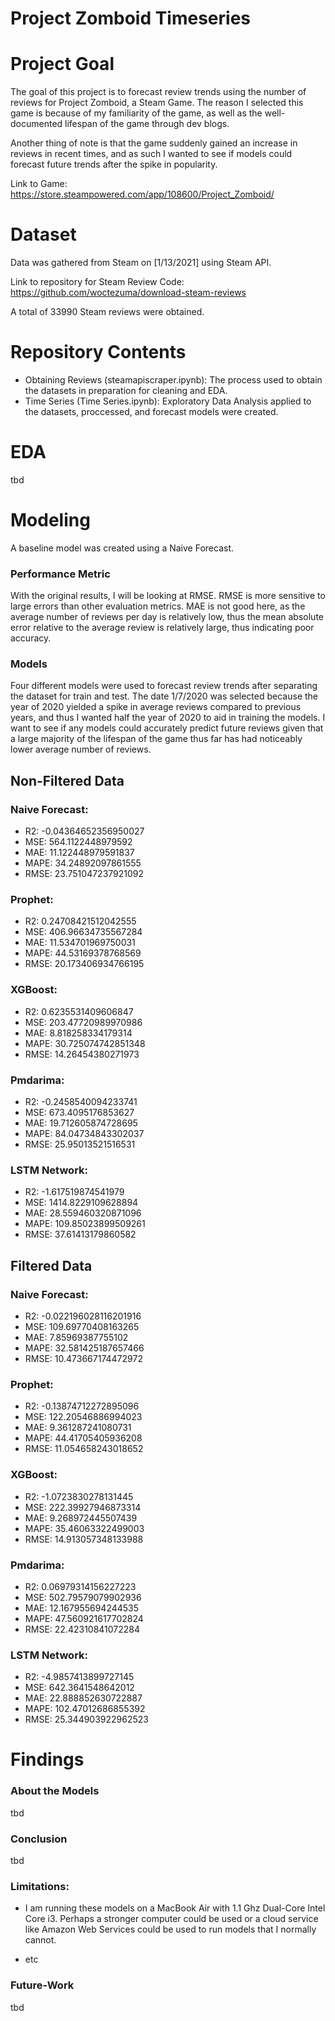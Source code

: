 # Project Zomboid Timeseries


# Project Goal

The goal of this project is to forecast review trends using the number of reviews for Project Zomboid, a Steam Game. The reason I selected this game is because of my familiarity of the game, as well as the well-documented lifespan of the game through dev blogs.

Another thing of note is that the game suddenly gained an increase in reviews in recent times, and as such I wanted to see if models could forecast future trends after the spike in popularity.

Link to Game: https://store.steampowered.com/app/108600/Project_Zomboid/

# Dataset

Data was gathered from Steam on [1/13/2021] using Steam API.

Link to repository for Steam Review Code: https://github.com/woctezuma/download-steam-reviews

A total of 33990 Steam reviews were obtained.


# Repository Contents

- Obtaining Reviews (steamapiscraper.ipynb): The process used to obtain the datasets in preparation for cleaning and EDA.
- Time Series (Time Series.ipynb): Exploratory Data Analysis applied to the datasets, proccessed, and forecast models were created.

# EDA

tbd

# Modeling

A baseline model was created using a Naive Forecast. 

### Performance Metric

With the original results, I will be looking at RMSE. RMSE is more sensitive to large errors than other evaluation metrics. MAE is not good here, as the average number of reviews per day is relatively low, thus the mean absolute error relative to the average review is relatively large, thus indicating poor accuracy.

### Models
Four different models were used to forecast review trends after separating the dataset for train and test. The date 1/7/2020 was selected because the year of 2020 yielded a spike in average reviews compared to previous years, and thus I wanted half the year of 2020 to aid in training the models. I want to see if any models could accurately predict future reviews given that a large majority of the lifespan of the game thus far has had noticeably lower average number of reviews.

## Non-Filtered Data

### Naive Forecast: 
- R2: -0.04364652356950027
- MSE: 564.1122448979592
- MAE: 11.122448979591837
- MAPE: 34.24892097861555
- RMSE: 23.751047237921092

### Prophet:
- R2: 0.24708421512042555
- MSE: 406.96634735567284
- MAE: 11.534701969750031
- MAPE: 44.53169378768569
- RMSE: 20.173406934766195

### XGBoost:
- R2: 0.6235531409606847
- MSE: 203.47720989970986
- MAE: 8.818258334179314
- MAPE: 30.725074742851348
- RMSE: 14.26454380271973

### Pmdarima:
- R2: -0.2458540094233741
- MSE: 673.4095176853627
- MAE: 19.712605874728695
- MAPE: 84.04734843302037
- RMSE: 25.95013521516531

### LSTM Network:
- R2: -1.617519874541979
- MSE: 1414.8229109628894
- MAE: 28.559460320871096
- MAPE: 109.85023899509261
- RMSE: 37.61413179860582


## Filtered Data

### Naive Forecast: 
- R2: -0.022196028116201916
- MSE: 109.69770408163265
- MAE: 7.85969387755102
- MAPE: 32.581425187657466
- RMSE: 10.473667174472972

### Prophet:
- R2: -0.13874712272895096
- MSE: 122.20546886994023
- MAE: 9.361287241080731
- MAPE: 44.41705405936208
- RMSE: 11.054658243018652


### XGBoost:
- R2: -1.0723830278131445
- MSE: 222.39927946873314
- MAE: 9.268972445507439
- MAPE: 35.46063322499003
- RMSE: 14.913057348133988

### Pmdarima:
- R2: 0.06979314156227223
- MSE: 502.79579079902936
- MAE: 12.167955694244535
- MAPE: 47.560921617702824
- RMSE: 22.42310841072284

### LSTM Network:
- R2: -4.9857413899727145
- MSE: 642.3641548642012
- MAE: 22.888852630722887
- MAPE: 102.47012686855392
- RMSE: 25.344903922962523

# Findings

### About the Models

tbd

### Conclusion

tbd


### Limitations:

- I am running these models on a MacBook Air with 1.1 Ghz Dual-Core Intel Core i3. Perhaps a stronger computer could be used or a cloud service like Amazon Web Services could be used to run models that I normally cannot.

- etc

### Future-Work

tbd


